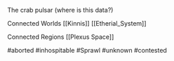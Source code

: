 The crab pulsar (where is this data?)

Connected Worlds
[[Kinnis]]
[[Etherial_System]]

Connected Regions
[[Plexus Space]]

#aborted 
#inhospitable 
#Sprawl 
#unknown 
#contested 
